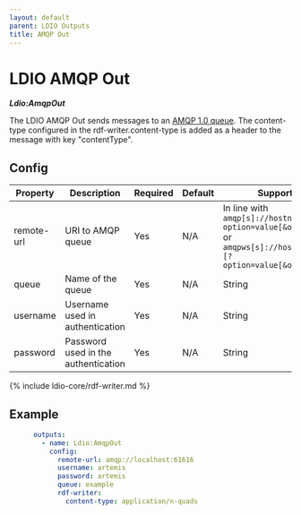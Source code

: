 ```yaml
---
layout: default
parent: LDIO Outputs
title: AMQP Out
---
```


# LDIO AMQP Out

***Ldio:AmqpOut***

The LDIO AMQP Out sends messages to an [AMQP 1.0 queue](https://www.amqp.org/resources/specifications).
The content-type configured in the rdf-writer.content-type
is added as a header to the message with key "contentType".

## Config

| Property   | Description                         | Required | Default | Supported values                                                                                                                                 | Example             |
|------------|-------------------------------------|----------|---------|--------------------------------------------------------------------------------------------------------------------------------------------------|---------------------|
| remote-url | URI to AMQP queue                   | Yes      | N/A     | In line with `amqp[s]://hostname:port[?option=value[&option2=value...]]` or `amqpws[s]://hostname:port[/path][?option=value[&option2=value...]]` | amqp://server:61616 |
| queue      | Name of the queue                   | Yes      | N/A     | String                                                                                                                                           | quickstart-events   |
| username   | Username used in authentication     | Yes      | N/A     | String                                                                                                                                           | client              |
| password   | Password used in the authentication | Yes      | N/A     | String                                                                                                                                           | secret              |

{% include ldio-core/rdf-writer.md %}

## Example

```yaml
      outputs:
        - name: Ldio:AmqpOut
          config:
            remote-url: amqp://localhost:61616
            username: artemis
            password: artemis
            queue: example
            rdf-writer:
              content-type: application/n-quads
```